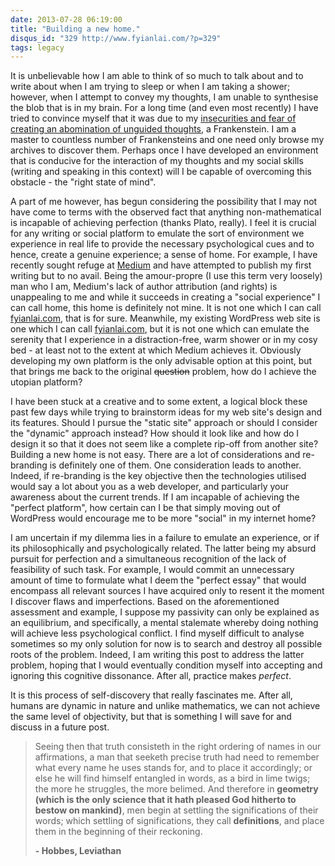 ```yaml
---
date: 2013-07-28 06:19:00
title: "Building a new home."
disqus_id: "329 http://www.fyianlai.com/?p=329"
tags: legacy
---
```


It is unbelievable how I am able to think of so much to talk about and to write about when I am trying to sleep or when I am taking a shower; however, when I attempt to convey my thoughts, I am unable to synthesise the blob that is in my brain. For a long time (and even most recently) I have tried to convince myself that it was due to my [insecurities and fear of creating an abomination of unguided thoughts](/2013/04/i-dont-care-really/), a Frankenstein. I am a master to countless number of Frankensteins and one need only browse my archives to discover them. Perhaps once I have developed an environment that is conducive for the interaction of my thoughts and my social skills (writing and speaking in this context) will I be capable of overcoming this obstacle - the "right state of mind".

<!--more-->

A part of me however, has begun considering the possibility that I may not have come to terms with the observed fact that anything non-mathematical is incapable of achieving perfection (thanks Plato, really). I feel it is crucial for any writing or social platform to emulate the sort of environment we experience in real life to provide the necessary psychological cues and to hence, create a genuine experience; a sense of home. For example, I have recently sought refuge at [Medium](http://www.medium.com) and have attempted to publish my first writing but to no avail. Being the amour-propre (I use this term very loosely) man who I am, Medium's lack of author attribution (and rights) is unappealing to me and while it succeeds in creating a "social experience" I can call home, this home is definitely not mine. It is not one which I can call [fyianlai.com](/), that is for sure. Meanwhile, my existing WordPress web site is one which I can call [fyianlai.com](/), but it is not one which can emulate the serenity that I experience in a distraction-free, warm shower or in my cosy bed - at least not to the extent at which Medium achieves it. Obviously developing my own platform is the only advisable option at this point, but that brings me back to the original <del>question</del> problem, how do I achieve the utopian platform?

I have been stuck at a creative and to some extent, a logical block these past few days while trying to brainstorm ideas for my web site's design and its features. Should I pursue the "static site" approach or should I consider the "dynamic" approach instead? How should it look like and how do I design it so that it does not seem like a complete rip-off from another site? Building a new home is not easy. There are a lot of considerations and re-branding is definitely one of them. One consideration leads to another. Indeed, if re-branding is the key objective then the technologies utilised would say a lot about you as a web developer, and particularly your awareness about the current trends. If I am incapable of achieving the "perfect platform", how certain can I be that simply moving out of WordPress would encourage me to be more "social" in my internet home?

I am uncertain if my dilemma lies in a failure to emulate an experience, or if its philosophically and psychologically related. The latter being my absurd pursuit for perfection and a simultaneous recognition of the lack of feasibility of such task. For example, I would commit an unnecessary amount of time to formulate what I deem the "perfect essay" that would encompass all relevant sources I have acquired only to resent it the moment I discover flaws and imperfections. Based on the aforementioned assessment and example, I suppose my passivity can only be explained as an equilibrium, and specifically, a mental stalemate whereby doing nothing will achieve less psychological conflict. I find myself difficult to analyse sometimes so my only solution for now is to search and destroy all possible roots of the problem. Indeed, I am writing this post to address the latter problem, hoping that I would eventually condition myself into accepting and ignoring this cognitive dissonance. After all, practice makes _perfect_.

It is this process of self-discovery that really fascinates me. After all, humans are dynamic in nature and unlike mathematics, we can not achieve the same level of objectivity, but that is something I will save for and discuss in a future post.

> Seeing then that truth consisteth in the right ordering of names in our affirmations, a man that seeketh precise truth had need to remember what every name he uses stands for, and to place it accordingly; or else he will find himself entangled in words, as a bird in lime twigs; the more he struggles, the more belimed. And therefore in **geometry (which is the only science that it hath pleased God hitherto to bestow on mankind)**, men begin at settling the significations of their words; which settling of significations, they call **definitions**, and place them in the beginning of their reckoning.
>
> **- Hobbes, Leviathan**